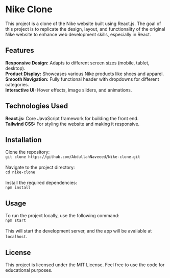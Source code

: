 <h1>Nike Clone</h1>

<p>
    This project is a clone of the Nike website built using React.js. The goal of this project is to replicate the design, layout, and functionality of the original Nike website to enhance web development skills, especially in React.
</p>

<h2>Features</h2>
<p>
    <strong>Responsive Design:</strong> Adapts to different screen sizes (mobile, tablet, desktop).<br>
    <strong>Product Display:</strong> Showcases various Nike products like shoes and apparel.<br>
    <strong>Smooth Navigation:</strong> Fully functional header with dropdowns for different categories.<br>
    <strong>Interactive UI:</strong> Hover effects, image sliders, and animations.
</p>

<h2>Technologies Used</h2>
<p>
    <strong>React.js:</strong> Core JavaScript framework for building the front end.<br>
    <strong>Tailwind CSS:</strong> For styling the website and making it responsive.
</p>

<h2>Installation</h2>
<p>
    Clone the repository:<br>
    <code>git clone https://github.com/AbdullahNaveeed/Nike-clone.git</code><br><br>
    Navigate to the project directory:<br>
    <code>cd nike-clone</code><br><br>
    Install the required dependencies:<br>
    <code>npm install</code>
</p>

<h2>Usage</h2>
<p>
    To run the project locally, use the following command:<br>
    <code>npm start</code><br><br>
    This will start the development server, and the app will be available at <code>localhost</code>.
</p>

<h2>License</h2>
<p>
    This project is licensed under the MIT License. Feel free to use the code for educational purposes.
</p>
